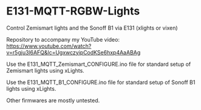 # E131-MQTT-RGBW-Lights
Control Zemismart lights and the Sonoff B1 via E131 (xlights or vixen)

Repository to accompany my YouTube video: https://www.youtube.com/watch?v=r5gju3l6AFQ&lc=UgxwczyipCodKSe6hxp4AaABAg

Use the E131_MQTT_Zemismart_CONFIGURE.ino file for standard setup of Zemismart lights using xLights.

Use the E131_MQTT_B1_CONFIGURE.ino file for standard setup of Sonoff B1 lights using xLights.

Other firmwares are mostly untested.
